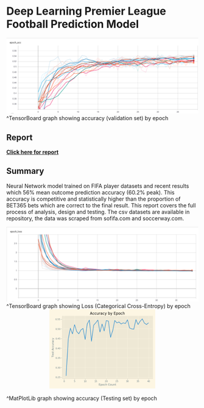 # Deep Learning Premier League Football Prediction Model

<div style="text-align:center"><img src="/acc.png" alt="Accuracy Graphs" /></div>
^TensorBoard graph showing accuracy (validation set) by epoch

## Report
[**Click here for report**](/projectReport.pdf)

## Summary
Neural Network model trained on FIFA player datasets and recent results which 56% mean outcome prediction accuracy (60.2% peak). This accuracy is competitive and statistically higher than the proportion of BET365 bets which are correct to the final result. This report covers the full process of analysis, design and testing. The csv datasets are available in repository, the data was scraped from sofifa.com and soccerway.com.

<div style="text-align:center"><img src="/loss.png" alt="Loss Graph" /></div>
^TensorBoard graph showing Loss (Categorical Cross-Entropy) by epoch  

<div style="text-align:center"><img src="/acc-epoch.png" alt="Accuracy Graphs" width="55%"/></div>

^MatPlotLib graph showing accuracy (Testing set) by epoch
